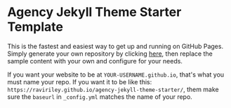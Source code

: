 # Agency Jekyll Theme Starter Template

This is the fastest and easiest way to get up and running on GitHub Pages.
Simply generate your own repository by clicking 
[here](https://github.com/raviriley/agency-jekyll-theme-starter/generate), 
then replace the sample content with your own and configure for your needs.

If you want your website to be at `YOUR-USERNAME.github.io`, that's what you must name your repo. If you want it to be like this: `https://raviriley.github.io/agency-jekyll-theme-starter/`, them make sure the `baseurl` in `_config.yml` matches the name of your repo.